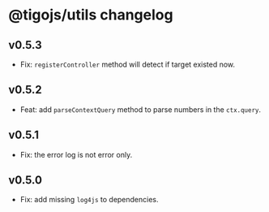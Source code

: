 # @tigojs/utils changelog

## v0.5.3

- Fix: `registerController` method will detect if target existed now.

## v0.5.2

- Feat: add `parseContextQuery` method to parse numbers in the `ctx.query`.

## v0.5.1

- Fix: the error log is not error only.

## v0.5.0

- Fix: add missing `log4js` to dependencies.
